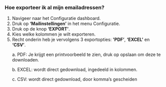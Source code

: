 ### Hoe exporteer ik al mijn emailadressen?
1.	Navigeer naar het Configuratie dashboard.
2.	Druk op **‘Mailinstellingen’** in het menu Configuratie. 
3.	Druk op de knop **‘EXPORT’**.
4.	Kies welke kolommen je wilt exporteren. 
5.	Recht onderin heb je vervolgens 3 exportopties: **'PDF’**, **‘EXCEL’** en **‘CSV’**. <p>
a.	PDF: Je krijgt een printvoorbeeld te zien, druk op opslaan om deze te downloaden. <p>
b.	EXCEL: wordt direct gedownload, ingedeeld in kolommen. <p>
c.	CSV: wordt direct gedownload, door komma’s gescheiden
